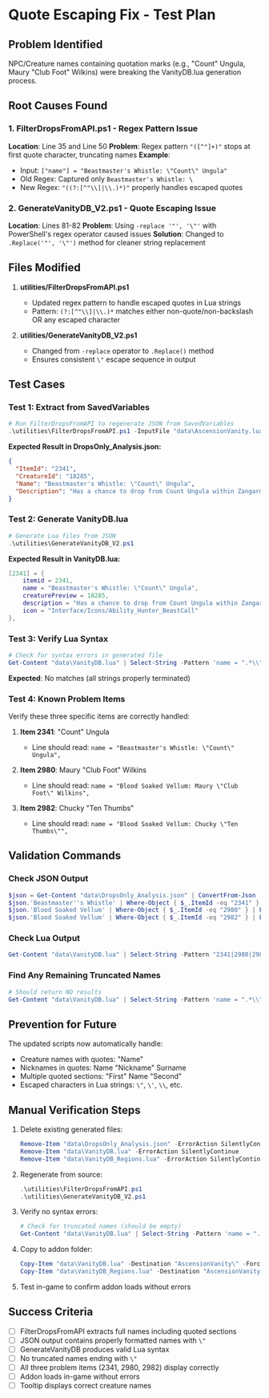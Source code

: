 # Quote Escaping Fix - Test Plan

## Problem Identified
NPC/Creature names containing quotation marks (e.g., "Count" Ungula, Maury "Club Foot" Wilkins) were breaking the VanityDB.lua generation process.

## Root Causes Found

### 1. FilterDropsFromAPI.ps1 - Regex Pattern Issue
**Location**: Line 35 and Line 50
**Problem**: Regex pattern `"([^"]+)"` stops at first quote character, truncating names
**Example**:
- Input: `["name"] = "Beastmaster's Whistle: \"Count\" Ungula"`
- Old Regex: Captured only `Beastmaster's Whistle: \`
- New Regex: `"((?:[^"\\]|\\.)*)"` properly handles escaped quotes

### 2. GenerateVanityDB_V2.ps1 - Quote Escaping Issue  
**Location**: Lines 81-82
**Problem**: Using `-replace '"', '\"'` with PowerShell's regex operator caused issues
**Solution**: Changed to `.Replace('"', '\"')` method for cleaner string replacement

## Files Modified

1. **utilities/FilterDropsFromAPI.ps1**
   - Updated regex pattern to handle escaped quotes in Lua strings
   - Pattern: `(?:[^"\\]|\\.)*` matches either non-quote/non-backslash OR any escaped character

2. **utilities/GenerateVanityDB_V2.ps1**
   - Changed from `-replace` operator to `.Replace()` method
   - Ensures consistent `\"` escape sequence in output

## Test Cases

### Test 1: Extract from SavedVariables
```powershell
# Run FilterDropsFromAPI to regenerate JSON from SavedVariables
.\utilities\FilterDropsFromAPI.ps1 -InputFile "data\AscensionVanity.lua"
```

**Expected Result in DropsOnly_Analysis.json:**
```json
{
  "ItemId": "2341",
  "CreatureId": "18285",
  "Name": "Beastmaster's Whistle: \"Count\" Ungula",
  "Description": "Has a chance to drop from Count Ungula within Zangarmarsh"
}
```

### Test 2: Generate VanityDB.lua
```powershell
# Generate Lua files from JSON
.\utilities\GenerateVanityDB_V2.ps1
```

**Expected Result in VanityDB.lua:**
```lua
[2341] = {
    itemid = 2341,
    name = "Beastmaster's Whistle: \"Count\" Ungula",
    creaturePreview = 18285,
    description = "Has a chance to drop from Count Ungula within Zangarmarsh",
    icon = "Interface/Icons/Ability_Hunter_BeastCall"
},
```

### Test 3: Verify Lua Syntax
```powershell
# Check for syntax errors in generated file
Get-Content "data\VanityDB.lua" | Select-String -Pattern 'name = ".*\\",\s*$'
```

**Expected**: No matches (all strings properly terminated)

### Test 4: Known Problem Items
Verify these three specific items are correctly handled:

1. **Item 2341**: "Count" Ungula
   - Line should read: `name = "Beastmaster's Whistle: \"Count\" Ungula",`

2. **Item 2980**: Maury "Club Foot" Wilkins
   - Line should read: `name = "Blood Soaked Vellum: Maury \"Club Foot\" Wilkins",`

3. **Item 2982**: Chucky "Ten Thumbs"
   - Line should read: `name = "Blood Soaked Vellum: Chucky \"Ten Thumbs\"",`

## Validation Commands

### Check JSON Output
```powershell
$json = Get-Content "data\DropsOnly_Analysis.json" | ConvertFrom-Json
$json.'Beastmaster''s Whistle' | Where-Object { $_.ItemId -eq "2341" } | Format-List
$json.'Blood Soaked Vellum' | Where-Object { $_.ItemId -eq "2980" } | Format-List
$json.'Blood Soaked Vellum' | Where-Object { $_.ItemId -eq "2982" } | Format-List
```

### Check Lua Output
```powershell
Get-Content "data\VanityDB.lua" | Select-String -Pattern "2341|2980|2982" -Context 3
```

### Find Any Remaining Truncated Names
```powershell
# Should return NO results
Get-Content "data\VanityDB.lua" | Select-String -Pattern 'name = ".*\\",\s*$'
```

## Prevention for Future

The updated scripts now automatically handle:
- Creature names with quotes: "Name" 
- Nicknames in quotes: Name "Nickname" Surname
- Multiple quoted sections: "First" Name "Second"
- Escaped characters in Lua strings: `\"`, `\'`, `\\`, etc.

## Manual Verification Steps

1. Delete existing generated files:
   ```powershell
   Remove-Item "data\DropsOnly_Analysis.json" -ErrorAction SilentlyContinue
   Remove-Item "data\VanityDB.lua" -ErrorAction SilentlyContinue
   Remove-Item "data\VanityDB_Regions.lua" -ErrorAction SilentlyContinue
   ```

2. Regenerate from source:
   ```powershell
   .\utilities\FilterDropsFromAPI.ps1
   .\utilities\GenerateVanityDB_V2.ps1
   ```

3. Verify no syntax errors:
   ```powershell
   # Check for truncated names (should be empty)
   Get-Content "data\VanityDB.lua" | Select-String -Pattern 'name = ".*\\",\s*$'
   ```

4. Copy to addon folder:
   ```powershell
   Copy-Item "data\VanityDB.lua" -Destination "AscensionVanity\" -Force
   Copy-Item "data\VanityDB_Regions.lua" -Destination "AscensionVanity\" -Force
   ```

5. Test in-game to confirm addon loads without errors

## Success Criteria

- [ ] FilterDropsFromAPI extracts full names including quoted sections
- [ ] JSON output contains properly formatted names with `\"`
- [ ] GenerateVanityDB produces valid Lua syntax
- [ ] No truncated names ending with `\"`
- [ ] All three problem items (2341, 2980, 2982) display correctly
- [ ] Addon loads in-game without errors
- [ ] Tooltip displays correct creature names
